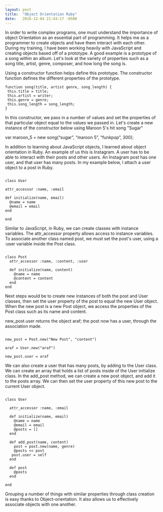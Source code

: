 ```yaml
---
layout: post
title:  "Object Orientation Ruby"
date:   2016-12-04 21:43:17 -0500
---
```



In order to write complex programs, one must understand the importance of object Orientation as an essential part of programming. It helps me as a programmer to create objects and have them interact with each other. During my training, I have been working heavily with JavaScript and creating objects based off of a prototype. A good example is a prototype of a song within an album. Let's look at the variety of properties such as a song title, artist, genre, composer, and how long the song is.  
 
Using a constructor function helps define this prototype. The constructor function defines the different properties of the prototype. 

```
function song(title, artist genre, song_length) { 
 this.title = title; 
 this.artist = writer; 
 this.genre = genre; 
 this.song_length = song_length; 
} 
```
In this constructor, we pass in a number of values and set the properties of that particular object equal to the values we passed in. Let's create a new instance of the constructor below using Maroon 5's hit song "Sugar"  
 
var maroon_5 = new song(“sugar”, “maroon 5”, “funkpop”, 300); 
 
In addition to learning about JavaScript objects, I learned about object orientation in Ruby. An example of us this is Instagram. A user has to be able to interact with their posts and other users. An Instagram post has one user, and that user has many posts. In my example below, I attach a user object to a post in Ruby.  
 ```
 
class User 
  
 attr_accessor :name, :email 
  
 def initialize(name, email) 
   @name = name 
   @email = email 
 end 
  
end 
```
Similar to JavaScript, in Ruby, we can create classes with instance variables. The attr_accessor property allows access to instance variables. To associate another class named post, we must set the post's user, using  a :user variable inside the Post class. 
```

class Post 
  attr_accessor :name, :content, :user 
  
  def initialize(name, content) 
    @name = name 
    @content = content 
  end  
end 
```
Next steps would be to create new instances of both the post and User classes, then set the user property of the post to equal the new User object. When the new post is a new Post object, we access the properties of the Post class such as its name and content.  
 
new_post.user returns the object araf; the post now has a user, through the association made.  
```

new_post = Post.new("New Post", "content") 
 
araf = User.new("araf") 
  
new_post.user = araf 
```
We can also create a user that has many posts, by adding to the User class. We can create an array that holds a list of posts inside of the User initialize class. In the add_post method, we can create a new post object, and add it to the posts array. We can then set the user property of this new post to the current User object. 
 
```

class User 
  
  attr_accessor :name, :email 
    
  def initialize(name, email) 
    @name = name 
    @email = email 
    @posts = [] 
  end 
  
  def add_post(name, content) 
    post = post.new(name, genre) 
    @posts << post 
   post.user = self 
  end 
       
  def post 
    @posts 
  end 
  
end 
```
 
Grouping a number of things with similar properties through class creation is easy thanks to Object-orientation. It also allows us to effectively associate objects with one another. 
